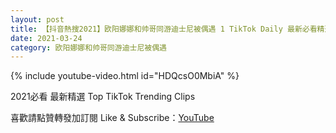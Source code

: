 ```yaml
---
layout: post
title: 【抖音熱搜2021】欧阳娜娜和帅哥同游迪士尼被偶遇 1 TikTok Daily 最新必看精選合集2021 03 24
date: 2021-03-24
category: 欧阳娜娜和帅哥同游迪士尼被偶遇
---
```


{% include youtube-video.html id="HDQcsO0MbiA" %}

2021必看 最新精選 Top TikTok Trending Clips

喜歡請點贊轉發加訂閱 Like & Subscribe：[YouTube](https://www.youtube.com/channel/UCAoR7VcanIPd04uEq_GIylA/videos)

